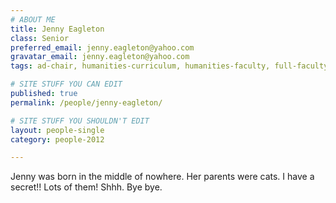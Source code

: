 ```yaml
---
# ABOUT ME
title: Jenny Eagleton
class: Senior
preferred_email: jenny.eagleton@yahoo.com
gravatar_email: jenny.eagleton@yahoo.com
tags: ad-chair, humanities-curriculum, humanities-faculty, full-faculty, administrative, commencement

# SITE STUFF YOU CAN EDIT
published: true
permalink: /people/jenny-eagleton/

# SITE STUFF YOU SHOULDN'T EDIT
layout: people-single
category: people-2012

---
```


Jenny was born in the middle of nowhere. Her parents were cats. I have a secret!! Lots of them! Shhh. Bye bye.
